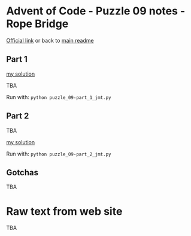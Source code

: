 # Advent of Code - Puzzle 09 notes - Rope Bridge

[Official link](https://adventofcode.com/2022/day/9) or back to [main readme](../readme.md)

## Part 1

[my solution](puzzle_09-part_1_jmt.py)

TBA

Run with:
```python puzzle_09-part_1_jmt.py```

## Part 2

TBA

[my solution](puzzle_09-part_2_jmt.py)

Run with:
```python puzzle_09-part_2_jmt.py```

## Gotchas

TBA

# Raw text from web site

TBA
